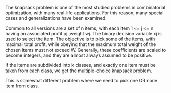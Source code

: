 The knapsack problem is one of the most studied problems in combinatorial optimization, with many real-life applications. For this reason, many special cases and generalizations have been examined.

Common to all versions are a set of n items, with each item 1 <= j <= n having an associated profit pj ,weight wj. The binary decision variable xj is used to select the item. The objective is to pick some of the items,
with maximal total profit, while obeying that the maximum total weight of the chosen items must not exceed W. Generally, these coefficients are scaled to become integers, and they are almost always assumed to be positive.



If the items are subdivided into k classes, and exactly one item must be taken from each class, we get the multiple-choice knapsack problem.

This is somewhat different problem where we need to pick one OR none item from class.